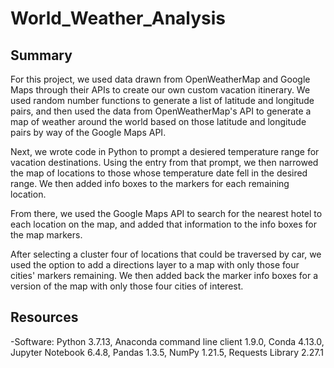 # World_Weather_Analysis
## Summary

For this project, we used data drawn from OpenWeatherMap and Google Maps through their APIs to create our own custom vacation itinerary. We used random number functions to generate a list of latitude and longitude pairs, and then used the data from OpenWeatherMap's API to generate a map of weather around the world based on those latitude and longitude pairs by way of the Google Maps API.

Next, we wrote code in Python to prompt a desiered temperature range for vacation destinations. Using the entry from that prompt, we then narrowed the map of locations to those whose temperature date fell in the desired range. We then added info boxes to the markers for each remaining location.

From there, we used the Google Maps API to search for the nearest hotel to each location on the map, and added that information to the info boxes for the map markers.

After selecting a cluster four of locations that could be traversed by car, we used the option to add a directions layer to a map with only those four cities' markers remaining. We then added back the marker info boxes for a version of the map with only those four cities of interest.

## Resources
-Software: Python 3.7.13, Anaconda command line client 1.9.0, Conda 4.13.0, Jupyter Notebook 6.4.8, Pandas 1.3.5, NumPy 1.21.5, Requests Library 2.27.1